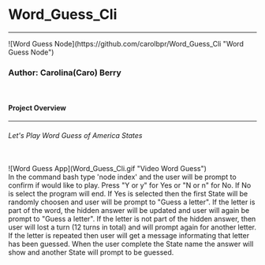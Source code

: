 # Word_Guess_Cli
<hr>
![Word Guess Node](https://github.com/carolbpr/Word_Guess_Cli "Word Guess Node")
<br>
<h3>Author: Carolina(Caro) Berry</h3>
<br>
<h4>Project Overview</h4>
<hr>
<h6>Let's Play Word Guess of America States</h6>
<br>
![Word Guess App](Word_Guess_Cli.gif "Video Word Guess")
<br>
In the command bash type 'node index' and the user will be prompt to confirm if would like to play. Press "Y or y" for Yes or "N or n" for No. If No is select the program will end. If Yes is selected then the first State will be randomly choosen and user will be prompt to "Guess a letter". If the letter is part of the word, the hidden answer will be updated and user will again be prompt to "Guess a letter". If the letter is not part of the hidden answer, then user will lost a turn (12 turns in total) and will prompt again for another letter. If the letter is repeated then user will get a message informating that letter has been guessed. When the user complete the State name the answer will show and another State will prompt to be guessed.
